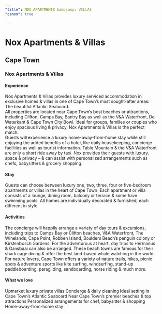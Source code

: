 ```yaml
---
"title": NOX APARTMENTS &amp;amp; VILLAS
"canon": true

---
```


# Nox Apartments & Villas
## Cape Town
### Nox Apartments & Villas

#### Experience
Nox Apartments &amp; Villas provides luxury serviced accommodation in exclusive homes &amp; villas in one of Cape Town’s most sought-after areas:   The beautiful Atlantic Seaboard.  
All properties are located near Cape Town’s best beaches or attractions, including Clifton, Camps Bay, Bantry Bay as well as the V&amp;A Waterfront, De Waterkant &amp; Cape Town City Bowl.
Ideal for groups, families or couples who enjoy spacious living &amp; privacy, Nox Apartments &amp; Villas is the perfect match.  
Guests will experience a luxury home-away-from-home stay while still enjoying the added benefits of a hotel, like daily housekeeping, concierge facilities as well as tourist information.
Table Mountain &amp; the V&amp;A Waterfront are only a short ride away by taxi.  Nox provides their guests with luxury, space &amp; privacy – &amp; can assist with personalized arrangements such as chefs, babysitters &amp; grocery shopping.

#### Stay
Guests can choose between luxury one, two, three, four or five-bedroom apartments or villas in the heart of Cape Town.  Each apartment or villa consists of a lounge, dining room, balcony or terrace &amp; some have swimming pools.
All homes are individually decorated &amp; furnished, each different in style.

#### Activities
The concierge will happily arrange a variety of day tours &amp; excursions, including trips to Camps Bay or Clifton beaches, V&amp;A Waterfront, The Winelands, Cape Point, Robben Island, Boulders Beach’s penguin colony or Kirstenbosch Gardens.
For the adventurous at heart, day trips to Hermanus &amp; Gansbaai can also be arranged.  These beach towns are famous for their shark cage diving &amp; offer the best land-based whale watching in the world.
For nature lovers, Cape Town offers a variety of nature trails, hikes, picnic spots &amp; adventure sports like kite surfing, windsurfing, stand-up paddleboarding, paragliding, sandboarding, horse riding &amp; much more.


#### What we love
Upmarket luxury private villas
Concierge &amp; daily cleaning
Ideal setting in Cape Town’s Atlantic Seaboard
Near Cape Town’s premier beaches &amp; top attractions
Personalized arrangements for chef, babysitter &amp; shopping
Home-away-from-home stay
